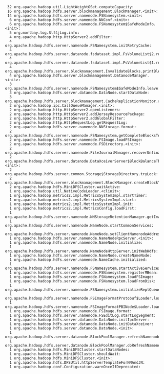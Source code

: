      32 org.apache.hadoop.util.LightWeightGSet.computeCapacity:
     16 org.apache.hadoop.hdfs.server.blockmanagement.BlockManager.<init>:
     14 org.apache.hadoop.hdfs.server.namenode.FSNamesystem.<init>:
      6 org.apache.hadoop.hdfs.server.namenode.NNConf.<init>:
      6 org.apache.hadoop.hdfs.server.namenode.FSNamesystem$SafeModeInfo.<init>:
      5 org.mortbay.log.Slf4jLog.info:
      4 org.apache.hadoop.http.HttpServer2.addFilter:
      4 org.apache.hadoop.hdfs.server.namenode.FSNamesystem.initRetryCache:
      4 org.apache.hadoop.hdfs.server.datanode.fsdataset.impl.FsVolumeList$2.run:
      4 org.apache.hadoop.hdfs.server.datanode.fsdataset.impl.FsVolumeList$1.run:
      4 org.apache.hadoop.hdfs.server.blockmanagement.InvalidateBlocks.printBlockDeletionTime:
      4 org.apache.hadoop.hdfs.server.blockmanagement.DatanodeManager.<init>:
      3 org.apache.hadoop.hdfs.server.namenode.FSNamesystem$SafeModeInfo.leave:
      3 org.apache.hadoop.hdfs.server.datanode.DataNode.startDataNode:
      3 org.apache.hadoop.hdfs.server.blockmanagement.CacheReplicationMonitor.run:
      2 org.apache.hadoop.ipc.CallQueueManager.<init>:
      2 org.apache.hadoop.http.HttpServer2.openListeners:
      2 org.apache.hadoop.http.HttpServer2.addJerseyResourcePackage:
      2 org.apache.hadoop.http.HttpServer2.addGlobalFilter:
      2 org.apache.hadoop.http.HttpRequestLog.getRequestLog:
      2 org.apache.hadoop.hdfs.server.namenode.NNStorage.format:
      2 org.apache.hadoop.hdfs.server.namenode.FSNamesystem.getCompleteBlocksTotal:
      2 org.apache.hadoop.hdfs.server.namenode.FSImage.loadFSImage:
      2 org.apache.hadoop.hdfs.server.namenode.FSDirectory.<init>:
      2 org.apache.hadoop.hdfs.server.namenode.FileJournalManager.recoverUnfinalizedSegments:
      2 org.apache.hadoop.hdfs.server.datanode.DataXceiverServer$BlockBalanceThrottler.<init>:
      2 org.apache.hadoop.hdfs.server.common.Storage$StorageDirectory.tryLock:
      2 org.apache.hadoop.hdfs.server.blockmanagement.BlockManager.createBlockTokenSecretManager:
      2 org.apache.hadoop.hdfs.MiniDFSCluster.waitActive:
      1 org.apache.hadoop.util.NativeCodeLoader.<clinit>:
      1 org.apache.hadoop.metrics2.impl.MetricsSystemImpl.startTimer:
      1 org.apache.hadoop.metrics2.impl.MetricsSystemImpl.start:
      1 org.apache.hadoop.metrics2.impl.MetricsSystemImpl.init:
      1 org.apache.hadoop.metrics2.impl.MetricsConfig.loadFirst:
      1 org.apache.hadoop.hdfs.server.namenode.NNStorageRetentionManager.getImageTxIdToRetain:
      1 org.apache.hadoop.hdfs.server.namenode.NameNode.startCommonServices:
      1 org.apache.hadoop.hdfs.server.namenode.NameNode.setClientNamenodeAddress:
      1 org.apache.hadoop.hdfs.server.namenode.NameNodeRpcServer.<init>:
      1 org.apache.hadoop.hdfs.server.namenode.NameNode.initialize:
      1 org.apache.hadoop.hdfs.server.namenode.NameNodeHttpServer.initWebHdfs:
      1 org.apache.hadoop.hdfs.server.namenode.NameNode.createNameNode:
      1 org.apache.hadoop.hdfs.server.namenode.NameCache.initialized:
      1 org.apache.hadoop.hdfs.server.namenode.FSNamesystem.startActiveServices:
      1 org.apache.hadoop.hdfs.server.namenode.FSNamesystem.registerMBean:
      1 org.apache.hadoop.hdfs.server.namenode.FSNamesystem.loadFSImage:
      1 org.apache.hadoop.hdfs.server.namenode.FSNamesystem.loadFromDisk:
      1 org.apache.hadoop.hdfs.server.namenode.FSNamesystem.initializeReplQueues:
      1 org.apache.hadoop.hdfs.server.namenode.FSImageFormatProtobuf$Loader.load:
      1 org.apache.hadoop.hdfs.server.namenode.FSImageFormatPBINode$Loader.loadINodeSection:
      1 org.apache.hadoop.hdfs.server.namenode.FSImage.format:
      1 org.apache.hadoop.hdfs.server.namenode.FSEditLog.startLogSegment:
      1 org.apache.hadoop.hdfs.server.datanode.DataNode.initIpcServer:
      1 org.apache.hadoop.hdfs.server.datanode.DataNode.initDataXceiver:
      1 org.apache.hadoop.hdfs.server.datanode.DataNode.<init>:
      1 org.apache.hadoop.hdfs.server.datanode.BlockPoolManager.refreshNamenodes:
      1 org.apache.hadoop.hdfs.server.datanode.BlockPoolManager.doRefreshNamenodes:
      1 org.apache.hadoop.hdfs.MiniDFSCluster.startDataNodes:
      1 org.apache.hadoop.hdfs.MiniDFSCluster.shouldWait:
      1 org.apache.hadoop.hdfs.MiniDFSCluster.<init>:
      1 org.apache.hadoop.hdfs.DFSUtil.httpServerTemplateForNNAndJN:
      1 org.apache.hadoop.conf.Configuration.warnOnceIfDeprecated:
